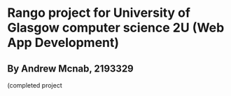 # Rango project for University of Glasgow computer science 2U (Web App Development)


## By Andrew Mcnab, 2193329


(completed project
